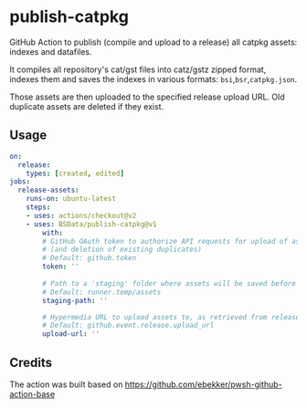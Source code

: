 # publish-catpkg
GitHub Action to publish (compile and upload to a release)
all catpkg assets: indexes and datafiles.

It compiles all repository's cat/gst files into catz/gstz zipped format,
indexes them and saves the indexes in various formats: `bsi`,`bsr`,`catpkg.json`.

Those assets are then uploaded to the specified release upload URL. Old
duplicate assets are deleted if they exist.

## Usage

```yml
on:
  release:
    types: [created, edited]
jobs:
  release-assets:
    runs-on: ubuntu-latest
    steps:
    - uses: actions/checkout@v2
    - uses: BSData/publish-catpkg@v1
        with:
        # GitHub OAuth token to authorize API requests for upload of assets
        # (and deletion of existing duplicates)
        # Default: github.token
        token: ''
        
        # Path to a 'staging' folder where assets will be saved before upload
        # Default: runner.temp/assets
        staging-path: ''

        # Hypermedia URL to upload assets to, as retrieved from releases API
        # Default: github.event.release.upload_url
        upload-url: ''
```

## Credits

The action was built based on https://github.com/ebekker/pwsh-github-action-base
